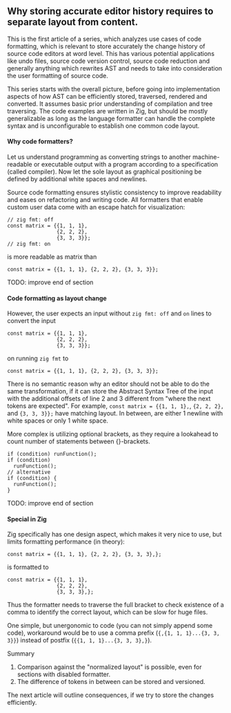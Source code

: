 ## Why storing accurate editor history requires to separate layout from content.

This is the first article of a series, which analyzes use cases of code
formatting, which is relevant to store accurately the change history of
source code editors at word level.
This has various potential applications like undo files, source code version 
control, source code reduction and generally anything which rewrites AST 
and needs to take into consideration the user formatting of source code.

This series starts with the overall picture, before going into implementation
aspects of how AST can be efficiently stored, traversed, rendered and converted.
It assumes basic prior understanding of compilation and tree traversing.
The code examples are written in Zig, but should be mostly generalizable 
as long as the language formatter can handle the complete syntax and is
unconfigurable to establish one common code layout.

#### Why code formatters?

Let us understand programming as converting strings to another machine-readable
or executable output with a program according to a specification (called compiler).
Now let the sole layout as graphical positioning be defined by additional
white spaces and newlines.

Source code formatting ensures stylistic consistency to improve readability
and eases on refactoring and writing code.
All formatters that enable custom user data come with an escape hatch for
visualization:
```zig
// zig fmt: off
const matrix = {{1, 1, 1},
                {2, 2, 2},
                {3, 3, 3}};
// zig fmt: on
```
is more readable as matrix than
```zig
const matrix = {{1, 1, 1}, {2, 2, 2}, {3, 3, 3}};
```

TODO: improve end of section

#### Code formatting as layout change

However, the user expects an input without `zig fmt: off` and `on` lines to
convert the input
```zig
const matrix = {{1, 1, 1},
                {2, 2, 2},
                {3, 3, 3}};
```
on running `zig fmt` to
```zig
const matrix = {{1, 1, 1}, {2, 2, 2}, {3, 3, 3}};
```

There is no semantic reason why an editor should not be able to do the same
transformation, if it can store the Abstract Syntax Tree of the input with
the additional offsets of line 2 and 3 different from "where the next tokens
are expected".
For example, `const matrix = {{1, 1, 1},`, `{2, 2, 2},` and `{3, 3, 3}};`
have matching layout.
In between, are either 1 newline with white spaces or only 1 white space.

More complex is utilizing optional brackets, as they require a lookahead to
count number of statements between {}-brackets.
```zig
if (condition) runFunction();
if (condition)
  runFunction();
// alternative
if (condition) {
  runFunction();
}
```

TODO: improve end of section

#### Special in Zig
Zig specifically has one design aspect, which makes it very nice to use, but
limits formatting performance (in theory):
```zig
const matrix = {{1, 1, 1}, {2, 2, 2}, {3, 3, 3},};
```
is formatted to
```zig
const matrix = {{1, 1, 1},
                {2, 2, 2},
                {3, 3, 3},};
```
Thus the formatter needs to traverse the full bracket to check existence of a
comma to identify the correct layout, which can be slow for huge files.

One simple, but unergonomic to code (you can not simply append some code),
workaround would be to use a comma prefix (`{,{1, 1, 1}...{3, 3, 3}}`)
instead of postfix (`{{1, 1, 1}...{3, 3, 3},}`).

Summary
1. Comparison against the "normalized layout" is possible, even for sections
with disabled formatter.
2. The difference of tokens in between can be stored and versioned.

The next article will outline consequences, if we try to store the changes
efficiently.
